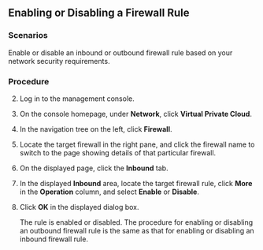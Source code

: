 ## Enabling or Disabling a Firewall Rule

### Scenarios

Enable or disable an inbound or outbound firewall rule based on your network
security requirements.

### Procedure

2.  Log in to the management console.

3.  On the console homepage, under **Network**, click **Virtual Private Cloud**.

4.  In the navigation tree on the left, click **Firewall**.

5.  Locate the target firewall in the right pane, and click the firewall name to switch to the page showing details of that particular firewall.

6.  On the displayed page, click the **Inbound** tab.

7.  In the displayed **Inbound** area, locate the target firewall rule, click
    **More** in the **Operation** column, and select **Enable** or **Disable**.

8.  Click **OK** in the displayed dialog box.

	The rule is enabled or disabled. The procedure for enabling or disabling an outbound firewall rule is the same as that for enabling or disabling an inbound firewall rule.
